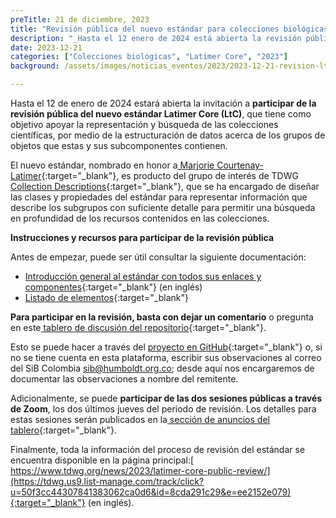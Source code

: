 ```yaml
---
preTitle: 21 de diciembre, 2023
title: "Revisión pública del nuevo estándar para colecciones biológicas"
description: "_Hasta el 12 enero de 2024 está abierta la revisión pública del nuevo estándar Latimer Core, utilizado para describir las colecciones biológicas de ciencias naturales y nombrado en honor de Marjorie Courtenay-Latimer._"
date: 2023-12-21
categories: ["Colecciones biológicas", "Latimer Core", "2023"]
background: /assets/images/noticias_eventos/2023/2023-12-21-revision-ltc.jpg

---
```


Hasta el 12 de enero de 2024 estará abierta la invitación a **participar de la revisión pública del nuevo estándar Latimer Core (LtC)**, que tiene como objetivo apoyar la representación y búsqueda de las colecciones científicas, por medio de la estructuración de datos acerca de los grupos de objetos que estas y sus subcomponentes contienen.

El nuevo estándar, nombrado en honor a[ Marjorie Courtenay-Latimer](https://en.wikipedia.org/wiki/Marjorie_Courtenay-Latimer){:target="_blank"}, es producto del grupo de interés de TDWG[ Collection Descriptions](https://www.tdwg.org/community/cd/){:target="_blank"}, que se ha encargado de diseñar las clases y propiedades del estándar para representar información que describe los subgrupos con suficiente detalle para permitir una búsqueda en profundidad de los recursos contenidos en las colecciones.

**Instrucciones y recursos para participar de la revisión pública**

Antes de empezar, puede ser útil consultar la siguiente documentación:
* [Introducción general al estándar con todos sus enlaces y componentes](https://github.com/tdwg/ltc){:target="_blank"} (en inglés)
* [Listado de elementos](https://tdwg.github.io/ltc/quick-reference/index.html){:target="_blank"}

**Para participar en la revisión, basta con dejar un comentario** o pregunta en este[ tablero de discusión del repositorio](https://tdwg.us9.list-manage.com/track/click?u=50f3cc44307841383062ca0d6&id=9972cbb617&e=ee2152e079){:target="_blank"}.

Esto se puede hacer a través del [proyecto en GitHub](https://github.com/tdwg/ltc/discussions){:target="_blank"} o, si no se tiene cuenta en esta plataforma, escribir sus observaciones al correo del SiB Colombia [sib@humboldt.org.co](mailto:sib@humboldt.org.co); desde aquí nos encargaremos de documentar las observaciones a nombre del remitente.

Adicionalmente, se puede **participar de las dos sesiones públicas a través de Zoom**, los dos últimos jueves del periodo de revisión. Los detalles para estas sesiones serán publicados en la[ sección de anuncios del tablero](https://tdwg.us9.list-manage.com/track/click?u=50f3cc44307841383062ca0d6&id=0a434971e0&e=ee2152e079){:target="_blank"}.

Finalmente, toda la información del proceso de revisión del estándar se encuentra disponible en la página principal:[ https://www.tdwg.org/news/2023/latimer-core-public-review/](https://tdwg.us9.list-manage.com/track/click?u=50f3cc44307841383062ca0d6&id=8cda291c29&e=ee2152e079){:target="_blank"} (en inglés).
